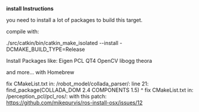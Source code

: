 **install Instructions**

you need to install a lot of packages to build this target.

compile with:

./src/catkin/bin/catkin_make_isolated --install -DCMAKE_BUILD_TYPE=Release

Install Packages like:
Eigen
PCL
QT4
OpenCV
libogg
theora


and more...
with Homebrew

fix CMakeList.txt in: /robot_model/collada_parser/:
line 21: find_package(COLLADA_DOM 2.4 COMPONENTS 1.5)
                                    ^
fix CMakeList.txt in: /perception_pcl/pcl_ros/:
with this patch: https://github.com/mikepurvis/ros-install-osx/issues/12
